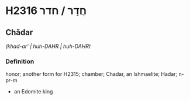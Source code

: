 # H2316 חֲדַר / חדר

## Chădar

_(khad-ar' | huh-DAHR | huh-DAHR)_

### Definition

honor; another form for H2315; chamber; Chadar, an Ishmaelite; Hadar; n-pr-m

- an Edomite king
